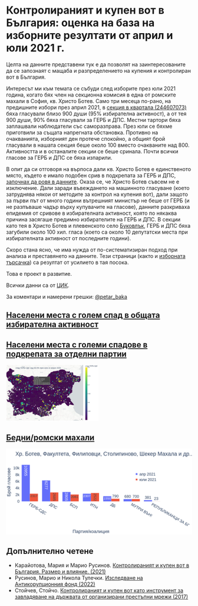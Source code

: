 
# Контролираният и купен вот в България: оценка на база на изборните резултати от април и юли 2021 г.

Целта на данните представени тук е да позволят на заинтересованите да се запознаят с мащаба и разпределението на купения и контролиран вот в България.

Интересът ми към темата се събуди след изборите през юли 2021 година, когато бях член на секционна комисия в една от ромските махали в София, кв. Христо Ботев. Само три месеца по-рано, на предишните избори през април 2021, в [секция в квартала (244607073)](https://twitter.com/petar_baka/status/1600391396912865280) бяха гласували близо 900 души (95% избирателна активност), а от тея 900 души, 90% бяха гласували за ГЕРБ и ДПС. Местни тартори бяха заплашвали наблюдатели със саморазправа. През юли се бяхме приготвили за същата напрегната обстановка. Противно на очакванията, изборният ден протече спокойно, а общият брой гласували в нашата секция беше около 100 вместо очакваните над 800. Активността и в останалите секции се беше сринала. Почти всички гласове за ГЕРБ и ДПС се бяха изпарили.

В опит да си отговоря на върпоса дали кв. Христо Ботев е единственото място, където е имало подобен срив в подкрепата за ГЕРБ и ДПС, [започнах да ровя в данните](https://twitter.com/petar_baka/status/1535154955836764160). Оказа се, че Христо Ботев съвсем не е изключение. Дали заради въвеждането на машинното гласуване (което затруднява някои от методите за контрол на купения вот), дали защото за първи път от много години вътрешният министър не беше от ГЕРБ (и не разпъваше чадър върху купувачите на гласове), данните разкриваха епидемия от сривове в избирателната активност, която по някаква причина засягаше предимно избирателите на ГЕРБ и ДПС. В секции като тея в Христо Ботев и плевенското село [Буковлък](./../../assets/2021/spadove/6999.html), ГЕРБ и ДПС бяха загубили около 100 хил. гласа (което са около 10 депутатски места при избирателната активност от последните години).

Скоро стана ясно, че има нужда от по-систематизиран подход при анализа и преставянето на данните. Тези страници (както и [изборната търсачка](https://bg-izbori.herokuapp.com/)) са резултат от усилието в тая посока.

Това е проект в развитие.

Всички данни са от [ЦИК](https://results.cik.bg/).

За коментари и намерени грешки: [@petar_baka](https://twitter.com/petar_baka)



## [Населени места с голем спад в общата избирателна активност](./spadove.md)
<!-- сложи картинка -->

## [Населени места с големи спадове в подкрепата за отделни партии](./maps.md)
<a href='./maps.html'><img src='./../../assets/spad_gerb_map.png' width="250"></a>

## [Бедни/ромски махали](./mahali.md)
<a href='./../../assets/2021/spadove/mahali/mahali.html'><img src='./../../assets/2021/spadove/mahali/mahali.png' width="800"></a>

<!--
## [Населени места с много висока активност](./aktivnost.md)
## [Населени места с много висока подкрепа за ГЕРБ/ДПС](./feodalni.md)
-->

## Допълнително четене

* Карайотова, Мария и Марио Русинов. [Контролираният и купен вот в България. Размер и влияние. (2021)](https://acf.bg/wp-content/uploads/2021/05/Analiz_BG.pdf)
* Русинов, Марио и Никола Тулечки. [Изследване на Антикорупционния фонд (2022)](https://acf.bg/wp-content/uploads/2022/11/izbori_octomvri2022_web-2.pdf)
* Стойчев, Стойчо. [Контролираният и купен вот като инструмент за завладяване на държвата от организирани престъпни мрежи (2017)](https://www.researchgate.net/publication/350410952_Kontroliraniat_i_kupen_vot_kato_instrument_za_zavladavane_na_drzavata_ot_organizirani_prestpni_mrezi_politiceski_riskove_i_tendencii)
